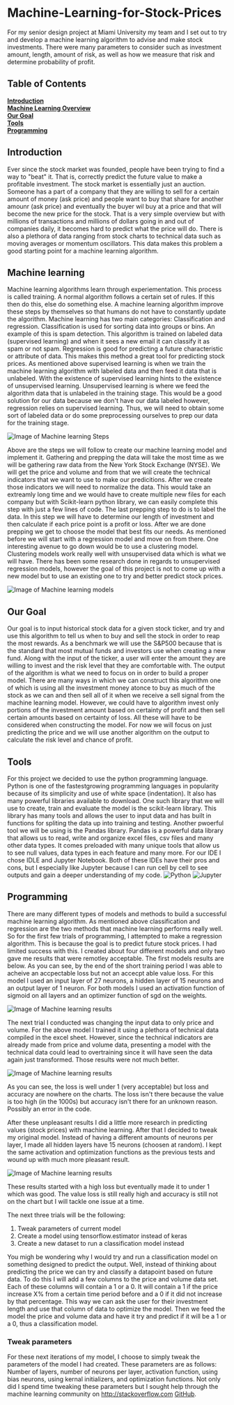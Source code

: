 # Machine-Learning-for-Stock-Prices
For my senior design project at Miami University my team and I set out to try and develop a machine learning algorithm to advise and make stock investments. There were many parameters to consider such as investment amount, length, amount of risk, as well as how we measure that risk and determine probability of profit.
## Table of Contents
**[Introduction](#Introduction)**<br>
**[Machine Learning Overview](#Machine-learning)**<br>
**[Our Goal](#Our-Goal)**<br>
**[Tools](#Tools)**<br>
**[Programming](#Programming)**<br>

## Introduction

Ever since the stock market was founded, people have been trying to find a way to "beat" it. That is, correctly predict the future value to make a profitable investment. The stock market is essentially just an auction. Someone has a part of a company that they are willing to sell for a certain amount of money (ask price) and people want to buy that share for another amounr (ask price) and eventually the buyer wil buy at a price and that will become the new price for the stock. That is a very simple overview but with millions of transactions and millions of dollars going in and out of companies daily, it becomes hard to predict what the price will do. There is also a plethora of data ranging from stock charts to technical data such as moving averages or momentum oscillators. This data makes this problem a good starting point for a machine learning algorithm. 

## Machine learning 

Machine learning algorithms learn through experiementation. This process is called training. A normal algorithm follows a certain set of rules. If this then do this, else do something else. A machine learning algorithm improve these steps by themselves so that humans do not have to constantly update the algorithm. Machine learning has two main categories: Classification and regression. Classification is used for sorting data into groups or bins. An example of this is spam detection. This algorithm is trained on labeled data (supervised learning) and when it sees a new email it can classify it as spam or not spam. Regression is good for predicting a future characteristic or attribute of data. This makes this method a great tool for predicting stock prices. As mentioned above supervised learning is when we train the machine learning algorithm with labeled data and then feed it data that is unlabeled. With the existence of supervised learning hints to the existence of unsupervised learning. Unsupervised learning is where we feed the algorithm data that is unlabeled in the training stage. This would be a good solution for our data because we don't have our data labeled however, regression relies on supervised learning. Thus, we will need to obtain some sort of labeled data or do some preprocessing ourselves to prep our data for the training stage. 

![Image of Machine learning Steps](picture/steps_pic.jpg)

Above are the steps we will follow to create our machine learning model and implement it. Gathering and prepping the data will take the most time as we will be gathering raw data from the New York Stock Exchange (NYSE). We will get the price and volume and from that we will create the technical indicators that we want to use to make our predicitions. After we create those indicators we will need to normalize the data. This would take an extreamly long time and we would have to create multiple new files for each company but with Scikit-learn python library, we can easily complete this step with just a few lines of code. The last prepping step to do is to label the data. In this step we will have to determine our length of investment and then calculate if each price point is a profit or loss. After we are done prepping we get to choose the model that best fits our needs. As mentioned before we will start with a regression model and move on from there. One interesting avenue to go down would be to use a clustering model. Clustering models work really well with unsupervised data which is what we will have. There has been some research done in regards to unsupervised regression models, however the goal of this project is not to come up with a new model but to use an existing one to try and better predict stock prices.

![Image of Machine learning models](picture/models.webp)

## Our Goal

Our goal is to input historical stock data for a given stock ticker, and try and use this algorithm to tell us when to buy and sell the stock in order to reap the most rewards. As a benchmark we will use the S&P500 because that is the standard that most mutual funds and investors use when creating a new fund. Along with the input of the ticker, a user will enter the amount they are willing to invest and the risk level that they are comfortable with. The output of the algorithm is what we need to focus on in order to build a proper model. There are many ways in which we can construct this algorithm one of which is using all the investment money atonce to buy as much of the stock as we can and then sell all of it when we receive a sell signal from the machine learning model. However, we could have to algorithm invest only portions of the investment amount based on certainty of profit and then sell certain amounts based on certainty of loss. All these will have to be considered when constructing the model. For now we will focus on just predicting the price and we will use another algorithm on the output to calculate the risk level and chance of profit. 

## Tools

For this project we decided to use the python programming language. Python is one of the fastestgrowing programming languages in popularity because of its simplicity and use of white space (indentation). It also has many powerful libraries available to download. One such library that we will use to create, train and evaluate the model is the scikit-learn library. This library has many tools and allows the user to input data and has built in functions for spliting the data up into training and testing. Another pwoerful tool we will be using is the Pandas library. Pandas is a powerful data library that allows us to read, write and organize excel files, csv files and many other data types. It comes preloaded with many unique tools that allow us to see null values, data types in each feature and many more. 
For our IDE I chose IDLE and Jupyter Notebook. Both of these IDEs have their pros and cons, but I especially like Jupyter because I can run cell by cell to see outputs and gain a deeper understanding of my code.
![Python](picture/python.jpg)
![Jupyter](picture/jupyter.png)

## Programming 

There are many different types of models and methods to build a successful machine learning algorithm. As mentioned above classification and regression are the two methods that machine learning performs really well. So for the first few trials of programming, I attempted to make a regression algorithm. This is because the goal is to predict future stock prices. I had limited success with this. I created about four different models and only two gave me results that were remotley acceptable. The first models results are below. As you can see, by the end of the short training period I was able to acheive an accpectable loss but not an accecpt able value loss. For this model I used an input layer of 27 neurons, a hidden layer of 15 neurons and an output layer of 1 neuron. For both models I used an activation function of sigmoid on all layers and an optimizer function of sgd on the weights. 

![Image of Machine learning results](picture/results_sigmoid.PNG)


The next trial I conducted was changing the input data to only price and volume. For the above model I trained it using a plethora of technical data compiled in the excel sheet. However, since the technical indicators are already made from price and volume data, presenting a model with the technical data could lead to overtraining since it will have seen the data again just transformed. Those results were not much better.

![Image of Machine learning results](picture/price_vol_results_1.PNG)

As you can see, the loss is well under 1 (very acceptable) but loss and accuracy are nowhere on the charts. The loss isn't there because the value is too high (in the 1000s) but accuracy isn't there for an unknown reason. Possibly an error in the code. 

After these unpleasant results I did a little more research in predicting values (stock prices) with machine learning. After that I decided to tweak my original model. Instead of having a different amounts of neurons per layer, I made all hidden layers have 15 neurons (choosen at random). I kept the same activation and optimization functions as the previous tests and wound up with much more pleasant result. 


![Image of Machine learning results](picture/results_trial3.PNG)

These results started with a high loss but eventually made it to under 1 which was good. The value loss is still really high and accuracy is still not on the chart but I will tackle one issue at a time. 

The next three trials will be the following: 
1. Tweak parameters of current model 
2. Create a model using tensorflow.estimator instead of keras
3. Create a new dataset to run a classification model instead

You migh be wondering why I would try and run a classification model on something designed to predict the output. Well, instead of thinking about predicting the price we can try and classify a datapoint based on future data. To do this I will add a few columns to the price and volume data set. Each of these columns will contain a 1 or a 0. It will contain a 1 if the price increase X% from a certain time period before and a 0 if it did not increase by that percentage. This way we can ask the user for their investment length and use that column of data to optimize the model. Then we feed the model the price and volume data and have it try and predict if it will be a 1 or a 0, thus a classification model. 


### Tweak parameters

For these next iterations of my model, I choose to simply tweak the parameters of the model I had created. These parameters are as follows: Number of layers, number of neurons per layer, activation function, using bias neurons, using kernal initializers, and optimization functions. Not only did I spend time tweaking these parameters but I sought help through the machine learning community on http://stackoverflow.com [GitHub](http://stackoverflow.com).
